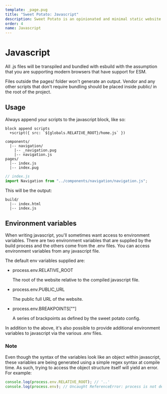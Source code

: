 ```yaml
---
template: _page.pug
title: "Sweet Potato: Javascript"
description: Sweet Potato is an opinionated and minimal static website generator, by We The Collective.
order: 4
name: Javascript
---
```


# Javascript

All .js files will be transpiled and bundled with esbuild with the assumption that you are supporting modern browsers that have support for ESM.

Files outside the pages/ folder won't generate an output.
Vendor and any other scripts that don't require bundling should be placed inside public/ in the root of the project.

## Usage

Always append your scripts to the javascript block, like so:

```pug
block append scripts
  +script({ src: `${globals.RELATIVE_ROOT}/home.js` })
```

```
components/
  |-- navigation/
    |-- _navigation.pug
    |-- navigation.js
pages/
  |-- index.js
  |-- index.pug
```

```js
// index.js
import Navigation from "../components/navigation/navigation.js";
```

This will be the output:

```
build/
  |-- index.html
  |-- index.js
```

## Environment variables

When writing javascript, you'll sometimes want access to environment variables. There are two environment variables that are supplied by the build process and the others come from the .env files. You can access environment variables from any javascript file.

The default env variables supplied are:

- process.env.RELATIVE_ROOT

  The root of the website relative to the compiled javascript file.

- process.env.PUBLIC_URL

  The public full URL of the website.

- process.env.BREAKPOINTS[""]

  A series of brackpoints as defined by the sweet potato config.

In addition to the above, it's also possible to provide additional environment variables to javascript via the various .env files.

### Note

Even though the syntax of the variables look like an object within javascript, these variables are being generated using a simple regex syntax at compile time. As such, trying to access the object structure itself will yield an error. For example:

```js
console.log(process.env.RELATIVE_ROOT); // '..'
console.log(process.env); // Uncaught ReferenceError: process is not defined
```
